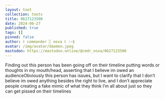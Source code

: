 ```yaml
---
layout: toot
collection: toots
title: 0627123500
date: 2024-06-27
published: true
tags: []
pinned: false
author: ⸸ commander ░ nova ⸸ :~$
avatar: /img/avatar/daemon.jpeg
mastodon: https://mastodon.online/@cmdr_nova/0627123500
---
```


Finding out this person has been going off on their timeline putting words or thoughts in my mouth/head, asserting that I believe im owed an audienceObviously this person has issues, but I want to clarify that I don’t believe im owed anything besides the right to live, and I don’t appreciate people creating a fake mimic of what they think I’m all about just so they can get pissed on their timelines
